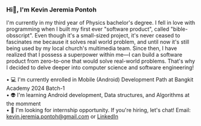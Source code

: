 ### Hi👋, I'm Kevin Jeremia Pontoh
I'm currently in my third year of Physics bachelor's degree. I fell in love with programming when I built my first ever "software product", called "bible-obsscript". Even though it's a small-sized project, it's never ceased to fascinates me because it solves real world problem, and until now it's still being used by my local church's multimedia team. Since then, I have realized that I possess a superpower within me—I can build a software product from zero-to-one that would solve real-world problems. That's why I decided to delve deeper into computer science and software engineering!

• 💻 I'm currently enrolled in Mobile (Android) Development Path at Bangkit Academy 2024 Batch-1<br>
• 👽 I'm learning Android development, Data structures, and Algorithms at the momment<br>
• 👐 I'm looking for internship opportunity. If you're hiring, let's chat! Email: <kevin.jeremia.pontoh@gmail.com> or [LinkedIn](https://www.linkedin.com/in/kevinj-pontoh/)

<!--
**kevinjeremia/kevinjeremia** is a ✨ _special_ ✨ repository because its `README.md` (this file) appears on your GitHub profile.

Here are some ideas to get you started:

- 🔭 I’m currently working on ...
- 🌱 I’m currently learning ...
- 👯 I’m looking to collaborate on ...
- 🤔 I’m looking for help with ...
- 💬 Ask me about ...
- 📫 How to reach me: ...
- 😄 Pronouns: ...
- ⚡ Fun fact: ...
-->
